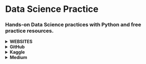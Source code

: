 # Data Science Practice

### Hands-on Data Science practices with Python and free practice resources.

<details><summary><b>WEBSITES</b></summary>

- https://sites.engineering.ucsb.edu/~shell/che210d/numpy.pdf
- https://betterprogramming.pub/numpy-illustrated-the-visual-guide-to-numpy-3b1d4976de1d
- https://w3resource.com/python-exercises/numpy/index.php
- https://geeksforgeeks.org/python-numpy-practice-exercises-questions-and-solutions/
- https://pynative.com/python-numpy-exercise/
- https://favtutor.com/blogs/numpy-exercises-python
- https://machinelearningplus.com/python/101-numpy-exercises-python/
- https://practicaldatascience.org/html/exercises/Exercise_numpy.html
- https://notebook.community/AtmaMani/pyChakras/udemy_ml_bootcamp/Python-for-Data-Analysis/NumPy/Numpy%20Exercise%20-%20Solutions
- https://scipy-lectures.org/intro/numpy/exercises.html
- https://codesolid.com/numpy-practice-questions-to-make-you-an-expert/
- https://machinelearninghd.com/numpy-practice-exercises-python-package/
- https://hackerearth.com/practice/machine-learning/data-manipulation-visualisation-r-python/tutorial-data-manipulation-numpy-pandas-python/tutorial/
</details>


<details><summary><b>GitHub</b></summary>

- http://github.com/aakankshaws/numpy-exercise
- http://github.com/rougier/numpy-tutorial
- https://github.com/rougier/numpy-100
- http://github.com/Kyubyong/numpy_exercises
</details>


<details><summary><b>Kaggle</b></summary>
- ...
</details>


<details><summary><b>Medium</b></summary>
- ...
</details>
